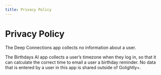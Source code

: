 ```yaml
---
title: Privacy Policy
---
```


# Privacy Policy

The Deep Connections app collects no information about a user.

The Birthdays AI app collects a user’s timezone when they log in, so that it can calculate the correct time to email a user a birthday reminder. No data that is entered by a user in this app is shared outside of Golightly+.
